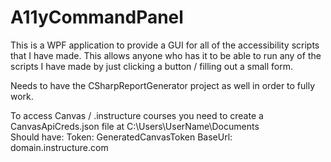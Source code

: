 # A11yCommandPanel
This is a WPF application to provide a GUI for all of the accessibility scripts that I have made. This allows anyone who has it to be able to run any of the scripts I have made by just clicking a button / filling out a small form. 

Needs to have the CSharpReportGenerator project as well in order to fully work.

To access Canvas / .instructure courses you need to create a CanvasApiCreds.json file at C:\Users\UserName\Documents\
Should have: 
    Token: GeneratedCanvasToken
    BaseUrl: domain.instructure.com
